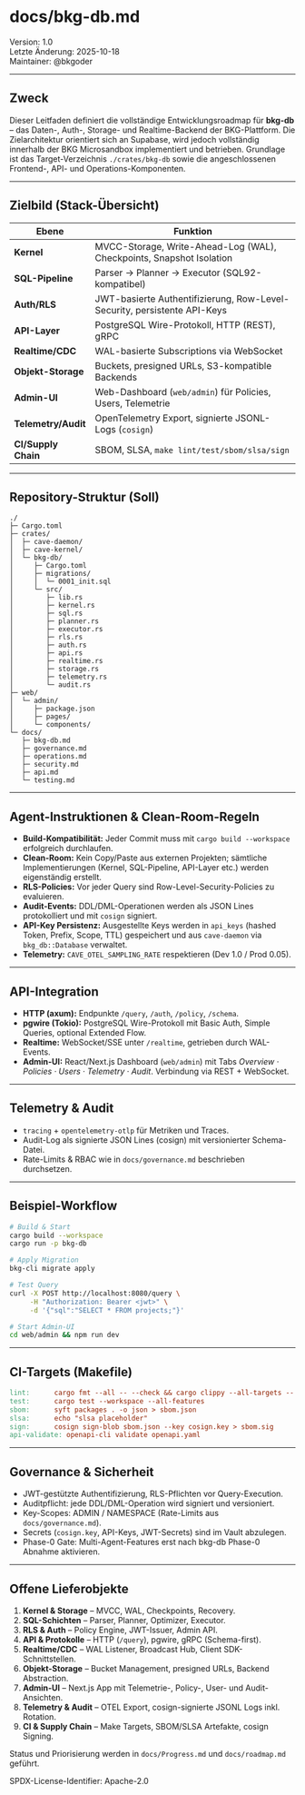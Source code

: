 # docs/bkg-db.md

Version: 1.0  
Letzte Änderung: 2025-10-18  
Maintainer: @bkgoder

---

## Zweck
Dieser Leitfaden definiert die vollständige Entwicklungsroadmap für **bkg-db** – das Daten-, Auth-, Storage- und Realtime-Backend der BKG-Plattform. Die Zielarchitektur orientiert sich an Supabase, wird jedoch vollständig innerhalb der BKG Microsandbox implementiert und betrieben. Grundlage ist das Target-Verzeichnis `./crates/bkg-db` sowie die angeschlossenen Frontend-, API- und Operations-Komponenten.

---

## Zielbild (Stack-Übersicht)

| Ebene | Funktion |
| --- | --- |
| **Kernel** | MVCC-Storage, Write-Ahead-Log (WAL), Checkpoints, Snapshot Isolation |
| **SQL-Pipeline** | Parser → Planner → Executor (SQL92-kompatibel) |
| **Auth/RLS** | JWT-basierte Authentifizierung, Row-Level-Security, persistente API-Keys |
| **API-Layer** | PostgreSQL Wire-Protokoll, HTTP (REST), gRPC |
| **Realtime/CDC** | WAL-basierte Subscriptions via WebSocket |
| **Objekt-Storage** | Buckets, presigned URLs, S3-kompatible Backends |
| **Admin-UI** | Web-Dashboard (`web/admin`) für Policies, Users, Telemetrie |
| **Telemetry/Audit** | OpenTelemetry Export, signierte JSONL-Logs (`cosign`) |
| **CI/Supply Chain** | SBOM, SLSA, `make lint/test/sbom/slsa/sign` |

---

## Repository-Struktur (Soll)

```text
./
├─ Cargo.toml
├─ crates/
│  ├─ cave-daemon/
│  ├─ cave-kernel/
│  └─ bkg-db/
│     ├─ Cargo.toml
│     ├─ migrations/
│     │  └─ 0001_init.sql
│     └─ src/
│        ├─ lib.rs
│        ├─ kernel.rs
│        ├─ sql.rs
│        ├─ planner.rs
│        ├─ executor.rs
│        ├─ rls.rs
│        ├─ auth.rs
│        ├─ api.rs
│        ├─ realtime.rs
│        ├─ storage.rs
│        ├─ telemetry.rs
│        └─ audit.rs
├─ web/
│  └─ admin/
│     ├─ package.json
│     ├─ pages/
│     └─ components/
└─ docs/
   ├─ bkg-db.md
   ├─ governance.md
   ├─ operations.md
   ├─ security.md
   ├─ api.md
   └─ testing.md
```

---

## Agent-Instruktionen & Clean-Room-Regeln

- **Build-Kompatibilität:** Jeder Commit muss mit `cargo build --workspace` erfolgreich durchlaufen.
- **Clean-Room:** Kein Copy/Paste aus externen Projekten; sämtliche Implementierungen (Kernel, SQL-Pipeline, API-Layer etc.) werden eigenständig erstellt.
- **RLS-Policies:** Vor jeder Query sind Row-Level-Security-Policies zu evaluieren.
- **Audit-Events:** DDL/DML-Operationen werden als JSON Lines protokolliert und mit `cosign` signiert.
- **API-Key Persistenz:** Ausgestellte Keys werden in `api_keys` (hashed Token, Prefix, Scope, TTL) gespeichert und aus `cave-daemon` via `bkg_db::Database` verwaltet.
- **Telemetry:** `CAVE_OTEL_SAMPLING_RATE` respektieren (Dev 1.0 / Prod 0.05).

---

## API-Integration

- **HTTP (axum):** Endpunkte `/query`, `/auth`, `/policy`, `/schema`.
- **pgwire (Tokio):** PostgreSQL Wire-Protokoll mit Basic Auth, Simple Queries, optional Extended Flow.
- **Realtime:** WebSocket/SSE unter `/realtime`, getrieben durch WAL-Events.
- **Admin-UI:** React/Next.js Dashboard (`web/admin`) mit Tabs *Overview · Policies · Users · Telemetry · Audit*. Verbindung via REST + WebSocket.

---

## Telemetry & Audit

- `tracing` + `opentelemetry-otlp` für Metriken und Traces.
- Audit-Log als signierte JSON Lines (cosign) mit versionierter Schema-Datei.
- Rate-Limits & RBAC wie in `docs/governance.md` beschrieben durchsetzen.

---

## Beispiel-Workflow

```bash
# Build & Start
cargo build --workspace
cargo run -p bkg-db

# Apply Migration
bkg-cli migrate apply

# Test Query
curl -X POST http://localhost:8080/query \
     -H "Authorization: Bearer <jwt>" \
     -d '{"sql":"SELECT * FROM projects;"}'

# Start Admin-UI
cd web/admin && npm run dev
```

---

## CI-Targets (Makefile)

```makefile
lint:      cargo fmt --all -- --check && cargo clippy --all-targets -- -D warnings
test:      cargo test --workspace --all-features
sbom:      syft packages . -o json > sbom.json
slsa:      echo "slsa placeholder"
sign:      cosign sign-blob sbom.json --key cosign.key > sbom.sig
api-validate: openapi-cli validate openapi.yaml
```

---

## Governance & Sicherheit

- JWT-gestützte Authentifizierung, RLS-Pflichten vor Query-Execution.
- Auditpflicht: jede DDL/DML-Operation wird signiert und versioniert.
- Key-Scopes: ADMIN / NAMESPACE (Rate-Limits aus `docs/governance.md`).
- Secrets (`cosign.key`, API-Keys, JWT-Secrets) sind im Vault abzulegen.
- Phase-0 Gate: Multi-Agent-Features erst nach bkg-db Phase-0 Abnahme aktivieren.

---

## Offene Lieferobjekte

1. **Kernel & Storage** – MVCC, WAL, Checkpoints, Recovery.
2. **SQL-Schichten** – Parser, Planner, Optimizer, Executor.
3. **RLS & Auth** – Policy Engine, JWT-Issuer, Admin API.
4. **API & Protokolle** – HTTP (`/query`), pgwire, gRPC (Schema-first).
5. **Realtime/CDC** – WAL Listener, Broadcast Hub, Client SDK-Schnittstellen.
6. **Objekt-Storage** – Bucket Management, presigned URLs, Backend Abstraction.
7. **Admin-UI** – Next.js App mit Telemetrie-, Policy-, User- und Audit-Ansichten.
8. **Telemetry & Audit** – OTEL Export, cosign-signierte JSONL Logs inkl. Rotation.
9. **CI & Supply Chain** – Make Targets, SBOM/SLSA Artefakte, cosign Signing.

Status und Priorisierung werden in `docs/Progress.md` und `docs/roadmap.md` geführt.

SPDX-License-Identifier: Apache-2.0
